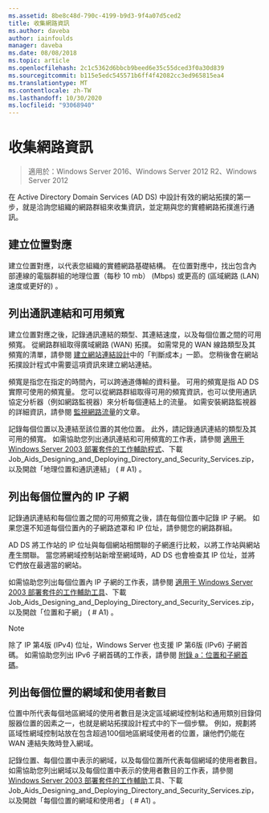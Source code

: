 ```yaml
---
ms.assetid: 8be8c48d-790c-4199-b9d3-9f4a07d5ced2
title: 收集網路資訊
ms.author: daveba
author: iainfoulds
manager: daveba
ms.date: 08/08/2018
ms.topic: article
ms.openlocfilehash: 2c1c5362d6bbcb9beed6e35c55dced3f0a30d839
ms.sourcegitcommit: b115e5edc545571b6ff4f42082cc3ed965815ea4
ms.translationtype: MT
ms.contentlocale: zh-TW
ms.lasthandoff: 10/30/2020
ms.locfileid: "93068940"
---
```

# <a name="collecting-network-information"></a>收集網路資訊

> 適用於：Windows Server 2016、Windows Server 2012 R2、Windows Server 2012

在 Active Directory Domain Services (AD DS) 中設計有效的網站拓撲的第一步，就是洽詢您組織的網路群組來收集資訊，並定期與您的實體網路拓撲進行通訊。

## <a name="creating-a-location-map"></a>建立位置對應

建立位置對應，以代表您組織的實體網路基礎結構。 在位置對應中，找出包含內部連線的電腦群組的地理位置（每秒 10 mb） (Mbps) 或更高的 (區域網路 (LAN) 速度或更好的) 。

## <a name="listing-communication-links-and-available-bandwidth"></a>列出通訊連結和可用頻寬

建立位置對應之後，記錄通訊連結的類型、其連結速度，以及每個位置之間的可用頻寬。 從網路群組取得廣域網路 (WAN) 拓撲。 如需常見的 WAN 線路類型及其頻寬的清單，請參閱 [建立網站連結設計](../../ad-ds/plan/Creating-a-Site-Link-Design.md)中的「判斷成本」一節。 您稍後會在網站拓撲設計程式中需要這項資訊來建立網站連結。

頻寬是指您在指定的時間內，可以跨通道傳輸的資料量。 可用的頻寬是指 AD DS 實際可使用的頻寬量。 您可以從網路群組取得可用的頻寬資訊，也可以使用通訊協定分析器（例如網路監視器）來分析每個連結上的流量。 如需安裝網路監視器的詳細資訊，請參閱 [監視網路流量](/previous-versions/windows/it-pro/windows-server-2003/cc783075(v=ws.10))的文章。

記錄每個位置以及連結至該位置的其他位置。 此外，請記錄通訊連結的類型及其可用的頻寬。 如需協助您列出通訊連結和可用頻寬的工作表，請參閱 [適用于 Windows Server 2003 部署套件的工作輔助程式](https://microsoft.com/download/details.aspx?id=9608)、下載 Job_Aids_Designing_and_Deploying_Directory_and_Security_Services.zip，以及開啟「地理位置和通訊連結」 ( # A1) 。

## <a name="listing-ip-subnets-within-each-location"></a>列出每個位置內的 IP 子網

記錄通訊連結和每個位置之間的可用頻寬之後，請在每個位置中記錄 IP 子網。 如果您還不知道每個位置內的子網路遮罩和 IP 位址，請參閱您的網路群組。

AD DS 將工作站的 IP 位址與每個網站相關聯的子網進行比較，以將工作站與網站產生關聯。 當您將網域控制站新增至網域時，AD DS 也會檢查其 IP 位址，並將它們放在最適當的網站。

如需協助您列出每個位置內 IP 子網的工作表，請參閱 [適用于 Windows Server 2003 部署套件的工作輔助工具](https://microsoft.com/download/details.aspx?id=9608)、下載 Job_Aids_Designing_and_Deploying_Directory_and_Security_Services.zip，以及開啟「位置和子網」 ( # A1) 。

> [!NOTE]
> 除了 IP 第4版 (IPv4) 位址，Windows Server 也支援 IP 第6版 (IPv6) 子網首碼。 如需協助您列出 IPv6 子網首碼的工作表，請參閱 [附錄 a：位置和子網首碼](../../ad-ds/plan/Appendix-A--Locations-and-Subnet-Prefixes.md)。

## <a name="listing-domains-and-number-of-users-for-each-location"></a>列出每個位置的網域和使用者數目

位置中所代表每個地區網域的使用者數目是決定區域網域控制站和通用類別目錄伺服器位置的因素之一，也就是網站拓撲設計程式中的下一個步驟。 例如，規劃將區域性網域控制站放在包含超過100個地區網域使用者的位置，讓他們仍能在 WAN 連結失敗時登入網域。

記錄位置、每個位置中表示的網域，以及每個位置所代表每個網域的使用者數目。 如需協助您列出網域以及每個位置中表示的使用者數目的工作表，請參閱 [Windows Server 2003 部署套件的工作輔助](https://microsoft.com/download/details.aspx?id=9608)工具、下載 Job_Aids_Designing_and_Deploying_Directory_and_Security_Services.zip，以及開啟「每個位置的網域和使用者」 ( # A1) 。
